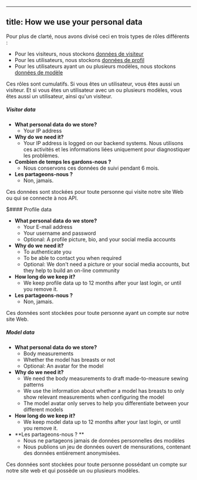 ***

## title: How we use your personal data

Pour plus de clarté, nous avons divisé ceci en trois types de rôles différents :

*   Pour les visiteurs, nous stockons [données de visiteur](#visitor-data)
*   Pour les utilisateurs, nous stockons [données de profil](#profile-data)
*   Pour les utilisateurs ayant un ou plusieurs modèles, nous stockons [données de modèle](#model-data)

Ces rôles sont cumulatifs. Si vous êtes un utilisateur, vous êtes aussi un visiteur. Et si vous êtes un utilisateur avec un ou plusieurs modèles, vous êtes aussi un utilisateur, ainsi qu'un visiteur.

<Note>

##### Visitor data

*   **What personal data do we store?**
    *   Your IP address
*   **Why do we need it?**
    *   Your IP address is logged on our backend systems. Nous utilisons ces activités et les informations liées uniquement pour diagnostiquer les problèmes.
*   **Combien de temps les gardons-nous ?**
    *   Nous conservons ces données de suivi pendant 6 mois.
*   **Les partageons-nous ?**
    *   Non, jamais.

Ces données sont stockées pour toute personne qui visite notre site Web ou qui se connecte à nos API.

</Note>

<Note>

$#### Profile data

*   **What personal data do we store?**
    *   Your E-mail address
    *   Your username and password
    *   Optional: A profile picture, bio, and your social media accounts
*   **Why do we need it?**
    *   To authenticate you
    *   To be able to contact you when required
    *   Optional: We don't need a picture or your social media accounts, but they help to build an on-line community
*   **How long do we keep it?**
    *   We keep profile data up to 12 months after your last login, or until you remove it.
*   **Les partageons-nous ?**
    *   Non, jamais.

Ces données sont stockées pour toute personne ayant un compte sur notre site Web.

</Note>

<Note>

##### Model data

*   **What personal data do we store?**
    *   Body measurements
    *   Whether the model has breasts or not
    *   Optional: An avatar for the model
*   **Why do we need it?**
    *   We need the body measurements to draft made-to-measure sewing patterns
    *   We use the information about whether a model has breasts to only show relevant measurements when configuring the model
    *   The model avatar only serves to help you differentiate between your different models
*   **How long do we keep it?**
    *   We keep model data up to 12 months after your last login, or until you remove it.
*   \*\*Les partageons-nous ? \*\*
    *   Nous ne partageons jamais de données personnelles des modèles
    *   Nous publions un jeu de données ouvert de mensurations, contenant des données entièrement anonymisées.

Ces données sont stockées pour toute personne possédant un compte sur notre site web et qui possède un ou plusieurs modèles.

</Note>

